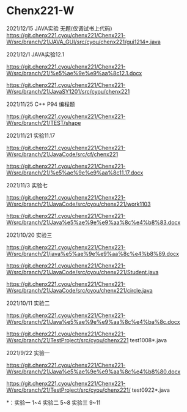 # Chenx221-W
2021/12/15 JAVA实验
无题(仅调试书上代码)
https://git.chenx221.cyou/chenx221/Chenx221-W/src/branch/21/JAVA_GUI/src/cyou/chenx221/gui1214*.java

2021/12/1 JAVA实验12.1

https://git.chenx221.cyou/chenx221/Chenx221-W/src/branch/21/%e5%ae%9e%e9%aa%8c12.1.docx

https://git.chenx221.cyou/chenx221/Chenx221-W/src/branch/21/JavaSY1201/src/cyou/chenx221

2021/11/25 C++ P94 编程题

https://git.chenx221.cyou/chenx221/Chenx221-W/src/branch/21/TEST/shape

2021/11/21 实验11.17

https://git.chenx221.cyou/chenx221/Chenx221-W/src/branch/21/JavaCode/src/cf/chenx221

https://git.chenx221.cyou/chenx221/Chenx221-W/src/branch/21/%e5%ae%9e%e9%aa%8c11.17.docx

2021/11/3 实验七

https://git.chenx221.cyou/chenx221/Chenx221-W/src/branch/21/JavaCode/src/cyou/chenx221/work1103

https://git.chenx221.cyou/chenx221/Chenx221-W/src/branch/21/Java%e5%ae%9e%e9%aa%8c%e4%b8%83.docx

2021/10/20 实验三

https://git.chenx221.cyou/chenx221/Chenx221-W/src/branch/21/java%e5%ae%9e%e9%aa%8c%e4%b8%89.docx

https://git.chenx221.cyou/chenx221/Chenx221-W/src/branch/21/JavaCode/src/cyou/chenx221/Student.java

https://git.chenx221.cyou/chenx221/Chenx221-W/src/branch/21/JavaCode/src/cyou/chenx221/circle.java

2021/10/11 实验二

https://git.chenx221.cyou/chenx221/Chenx221-W/src/branch/21/Java%e5%ae%9e%e9%aa%8c%e4%ba%8c.docx

https://git.chenx221.cyou/chenx221/Chenx221-W/src/branch/21/TestProject/src/cyou/chenx221 test1008*.java

2021/9/22 实验一

https://git.chenx221.cyou/chenx221/Chenx221-W/src/branch/21/Java%e5%ae%9e%e9%aa%8c%e4%b8%80.docx

https://git.chenx221.cyou/chenx221/Chenx221-W/src/branch/21/TestProject/src/cyou/chenx221/ test0922*.java

*：实验一 1~4    实验二 5~8    实验三 9~11